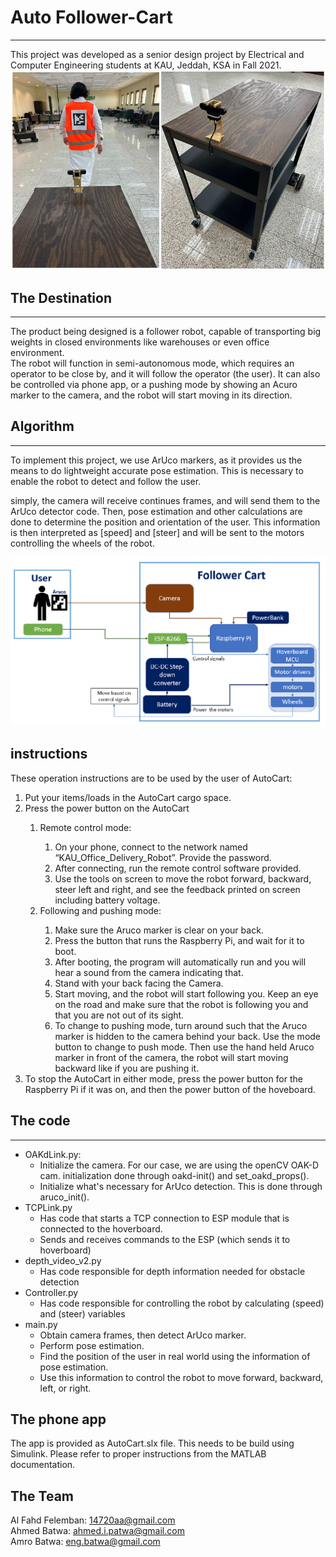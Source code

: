 # Auto Follower-Cart
_____  

This project was developed as a senior design project by Electrical and Computer Engineering students at KAU, Jeddah, KSA in Fall 2021.  
![Alt text](followercart_inAction.png)


## The Destination
_____  

The product being designed is a follower robot, capable of transporting big weights in closed environments like warehouses or even office environment.  
The robot will function in semi-autonomous mode, which requires an operator to be close by, and it will follow the operator (the user).
It can also be controlled via phone app, or a pushing mode by showing an Acuro marker to the camera, and the robot will start moving in
its direction.

## Algorithm
_____  
To implement this project, we use ArUco markers, as it provides us the means to do lightweight accurate pose estimation. 
This is necessary to enable the robot to detect and follow the user. 

simply, the camera will receive continues frames, and will send them to the ArUco detector code. Then, pose estimation
and other calculations are done to determine the position and orientation of the user. This information is then interpreted 
as [speed] and [steer] and will be sent to the motors controlling the wheels of the robot. 

![Alt text](followercart_BlockDiagram.png)
## instructions
These operation instructions are to be used by the user of AutoCart:
<ol>
  <li>Put your items/loads in the AutoCart cargo space.</li>
  <li>Press the power button on the AutoCart</li>
    <ol>
      <li>Remote control mode:</li>
      <ol>
        <li>On your phone, connect to the network named “KAU_Office_Delivery_Robot”. Provide the password.</li>
        <li>After connecting, run the remote control software provided.</li>
        <li>Use the tools on screen to move the robot forward, backward, steer left and right, and see the feedback printed on screen including battery voltage.</li>
      </ol>
      <li>Following and pushing mode:</li>
      <ol>
        <li>Make sure the Aruco marker is clear on your back. </li>
        <li>Press the button that runs the Raspberry Pi, and wait for it to boot.</li>
        <li>After booting, the program will automatically run and you will hear a sound from the camera indicating that.</li>
        <li>Stand with your back facing the Camera. </li>
        <li>Start moving, and the robot will start following you. Keep an eye on the road and make sure that the robot is following you and that you are not out of its sight.</li>
        <li>To change to pushing mode, turn around such that the Aruco marker is hidden to the camera behind your back. Use the mode button to change to push mode. Then use the hand held Aruco marker in front of the camera, the robot will start moving backward like if you are pushing it.</li>
      </ol>
    </ol>
  <li>To stop the AutoCart in either mode, press the power button for the Raspberry Pi if it was on, and then the power button of the hoveboard.</li>
</ol>

## The code
____  
- OAKdLink.py:
  - Initialize the camera. For our case, we are using the openCV OAK-D cam. initialization done through oakd-init() and 
  set_oakd_props().
  - Initialize what's necessary for ArUco detection. This is done through aruco_init().
- TCPLink.py
  - Has code that starts a TCP connection to ESP module that is connected to the hoverboard.
  - Sends and receives commands to the ESP (which sends it to hoverboard)
- depth_video_v2.py
  - Has code responsible for depth information needed for obstacle detection
- Controller.py
  - Has code responsible for controlling the robot by calculating (speed) and (steer) variables
- main.py
  - Obtain camera frames, then detect ArUco marker.
  - Perform pose estimation.
  - Find the position of the user in real world using the information of pose estimation.
  - Use this information to control the robot to move forward, backward, left, or right.

## The phone app
The app is provided as AutoCart.slx file. This needs to be build using Simulink. Please refer to proper instructions
from the MATLAB documentation. 

## The Team
Al Fahd Felemban: 14720aa@gmail.com  
Ahmed Batwa: ahmed.i.patwa@gmail.com  
Amro Batwa: eng.batwa@gmail.com

